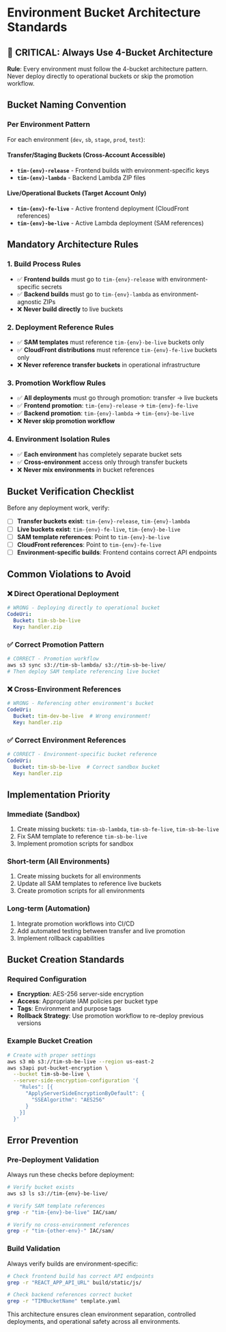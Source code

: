 # Environment Bucket Architecture Standards

## 🚨 CRITICAL: Always Use 4-Bucket Architecture

**Rule**: Every environment must follow the 4-bucket architecture pattern. Never deploy directly to operational buckets or skip the promotion workflow.

## Bucket Naming Convention

### Per Environment Pattern
For each environment (`dev`, `sb`, `stage`, `prod`, `test`):

#### Transfer/Staging Buckets (Cross-Account Accessible)
- **`tim-{env}-release`** - Frontend builds with environment-specific keys
- **`tim-{env}-lambda`** - Backend Lambda ZIP files

#### Live/Operational Buckets (Target Account Only) 
- **`tim-{env}-fe-live`** - Active frontend deployment (CloudFront references)
- **`tim-{env}-be-live`** - Active Lambda deployment (SAM references)

## Mandatory Architecture Rules

### 1. Build Process Rules
- ✅ **Frontend builds** must go to `tim-{env}-release` with environment-specific secrets
- ✅ **Backend builds** must go to `tim-{env}-lambda` as environment-agnostic ZIPs
- ❌ **Never build directly** to live buckets

### 2. Deployment Reference Rules
- ✅ **SAM templates** must reference `tim-{env}-be-live` buckets only
- ✅ **CloudFront distributions** must reference `tim-{env}-fe-live` buckets only
- ❌ **Never reference transfer buckets** in operational infrastructure

### 3. Promotion Workflow Rules
- ✅ **All deployments** must go through promotion: transfer → live buckets
- ✅ **Frontend promotion**: `tim-{env}-release` → `tim-{env}-fe-live`
- ✅ **Backend promotion**: `tim-{env}-lambda` → `tim-{env}-be-live`
- ❌ **Never skip promotion workflow**

### 4. Environment Isolation Rules
- ✅ **Each environment** has completely separate bucket sets
- ✅ **Cross-environment** access only through transfer buckets
- ❌ **Never mix environments** in bucket references

## Bucket Verification Checklist

Before any deployment work, verify:

- [ ] **Transfer buckets exist**: `tim-{env}-release`, `tim-{env}-lambda`
- [ ] **Live buckets exist**: `tim-{env}-fe-live`, `tim-{env}-be-live` 
- [ ] **SAM template references**: Point to `tim-{env}-be-live`
- [ ] **CloudFront references**: Point to `tim-{env}-fe-live`
- [ ] **Environment-specific builds**: Frontend contains correct API endpoints

## Common Violations to Avoid

### ❌ Direct Operational Deployment
```yaml
# WRONG - Deploying directly to operational bucket
CodeUri:
  Bucket: tim-sb-be-live
  Key: handler.zip
```

### ✅ Correct Promotion Pattern
```bash
# CORRECT - Promotion workflow
aws s3 sync s3://tim-sb-lambda/ s3://tim-sb-be-live/
# Then deploy SAM template referencing live bucket
```

### ❌ Cross-Environment References
```yaml
# WRONG - Referencing other environment's bucket
CodeUri:
  Bucket: tim-dev-be-live  # Wrong environment!
  Key: handler.zip
```

### ✅ Correct Environment References
```yaml
# CORRECT - Environment-specific bucket reference
CodeUri:
  Bucket: tim-sb-be-live  # Correct sandbox bucket
  Key: handler.zip
```

## Implementation Priority

### Immediate (Sandbox)
1. Create missing buckets: `tim-sb-lambda`, `tim-sb-fe-live`, `tim-sb-be-live`
2. Fix SAM template to reference `tim-sb-be-live`
3. Implement promotion scripts for sandbox

### Short-term (All Environments)
1. Create missing buckets for all environments
2. Update all SAM templates to reference live buckets
3. Create promotion scripts for all environments

### Long-term (Automation)
1. Integrate promotion workflows into CI/CD
2. Add automated testing between transfer and live promotion
3. Implement rollback capabilities

## Bucket Creation Standards

### Required Configuration
- **Encryption**: AES-256 server-side encryption
- **Access**: Appropriate IAM policies per bucket type
- **Tags**: Environment and purpose tags
- **Rollback Strategy**: Use promotion workflow to re-deploy previous versions

### Example Bucket Creation
```bash
# Create with proper settings
aws s3 mb s3://tim-sb-be-live --region us-east-2
aws s3api put-bucket-encryption \
  --bucket tim-sb-be-live \
  --server-side-encryption-configuration '{
    "Rules": [{
      "ApplyServerSideEncryptionByDefault": {
        "SSEAlgorithm": "AES256"
      }
    }]
  }'
```

## Error Prevention

### Pre-Deployment Validation
Always run these checks before deployment:
```bash
# Verify bucket exists
aws s3 ls s3://tim-{env}-be-live/

# Verify SAM template references
grep -r "tim-{env}-be-live" IAC/sam/

# Verify no cross-environment references
grep -r "tim-{other-env}-" IAC/sam/
```

### Build Validation
Always verify builds are environment-specific:
```bash
# Check frontend build has correct API endpoints
grep -r "REACT_APP_API_URL" build/static/js/

# Check backend references correct bucket
grep -r "TIMBucketName" template.yaml
```

This architecture ensures clean environment separation, controlled deployments, and operational safety across all environments.
